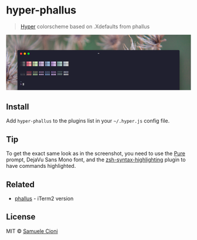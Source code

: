 # hyper-phallus

> [Hyper](https://hyper.is) colorscheme based on .Xdefaults from phallus

![](screenshot.png)


## Install

Add `hyper-phallus` to the plugins list in your `~/.hyper.js` config file.


## Tip

To get the exact same look as in the screenshot, you need to use the [Pure](https://github.com/sindresorhus/pure) prompt, DejaVu Sans Mono font, and the [zsh-syntax-highlighting](https://github.com/zsh-users/zsh-syntax-highlighting) plugin to have commands highlighted.


## Related

- [phallus](https://github.com/Stelgard/phallus) - iTerm2 version


## License

MIT © [Samuele Cioni](http://samuele.io)
